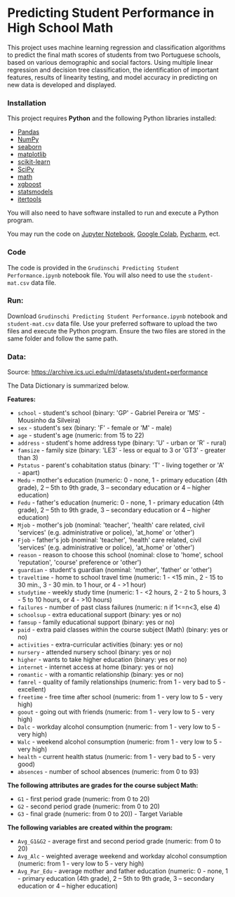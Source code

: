 # Predicting Student Performance in High School Math 
This project uses machine learning regression and classification algorithms to predict the final math scores of students from two Portuguese schools, based on various demographic and social factors.  Using multiple linear regression and decision tree classification, the identification of important features, results of linearity testing, and model accuracy in predicting on new data is developed and displayed.

### Installation

This project requires **Python** and the following Python libraries installed:


- [Pandas](http://pandas.pydata.org/)
- [NumPy](http://www.numpy.org/)
- [seaborn](https://seaborn.pydata.org/)
- [matplotlib](http://matplotlib.org/)
- [scikit-learn](http://scikit-learn.org/stable/)
- [SciPy](https://scipy.org/)
- [math](https://docs.python.org/3/library/math.html)
- [xgboost](https://pypi.org/project/xgboost/)
- [statsmodels](https://pypi.org/project/statsmodels/)
- [itertools](https://docs.python.org/3/library/itertools.html)

You will also need to have software installed to run and execute a Python program. 

You may run the code on [Jupyter Notebook](http://jupyter.org/install.html), [Google Colab](https://www.freecodecamp.org/news/google-colaboratory-python-code-in-your-google-drive/#:~:text=To%20run%20the%20code%20in,having%20to%20install%20them%20first.), [Pycharm](https://www.jetbrains.com/help/pycharm/installation-guide.html), ect.

### Code

The code is provided in the `Grudinschi Predicting Student Performance.ipynb` notebook file.  You will also need to use the `student-mat.csv` data file.


### Run:

Download `Grudinschi Predicting Student Performance.ipynb` notebook and `student-mat.csv` data file.  Use your preferred software to upload the two files and execute the Python program.  Ensure the two files are stored in the same folder and follow the same path.

### Data:
Source: https://archive.ics.uci.edu/ml/datasets/student+performance

The Data Dictionary is summarized below.

**Features:**

- `school` - student's school (binary: 'GP' - Gabriel Pereira or 'MS' - Mousinho da Silveira)
- `sex` - student's sex (binary: 'F' - female or 'M' - male)
- `age` - student's age (numeric: from 15 to 22)
- `address` - student's home address type (binary: 'U' - urban or 'R' - rural)
- `famsize` - family size (binary: 'LE3' - less or equal to 3 or 'GT3' - greater than 3)
- `Pstatus` - parent's cohabitation status (binary: 'T' - living together or 'A' - apart)
- `Medu` - mother's education (numeric: 0 - none, 1 - primary education (4th grade), 2 – 5th to 9th grade, 3 – secondary education or 4 – higher education)
- `Fedu` - father's education (numeric: 0 - none, 1 - primary education (4th grade), 2 – 5th to 9th grade, 3 – secondary education or 4 – higher education)
- `Mjob` - mother's job (nominal: 'teacher', 'health' care related, civil 'services' (e.g. administrative or police), 'at_home' or 'other')
- `Fjob` - father's job (nominal: 'teacher', 'health' care related, civil 'services' (e.g. administrative or police), 'at_home' or 'other')
- `reason` - reason to choose this school (nominal: close to 'home', school 'reputation', 'course' preference or 'other')
- `guardian` - student's guardian (nominal: 'mother', 'father' or 'other')
- `traveltime` - home to school travel time (numeric: 1 - <15 min., 2 - 15 to 30 min., 3 - 30 min. to 1 hour, or 4 - >1 hour)
- `studytime` - weekly study time (numeric: 1 - <2 hours, 2 - 2 to 5 hours, 3 - 5 to 10 hours, or 4 - >10 hours)
- `failures` - number of past class failures (numeric: n if 1<=n<3, else 4)
- `schoolsup` - extra educational support (binary: yes or no)
- `famsup` - family educational support (binary: yes or no)
- `paid` - extra paid classes within the course subject (Math) (binary: yes or no)
- `activities` - extra-curricular activities (binary: yes or no)
- `nursery` - attended nursery school (binary: yes or no)
- `higher` - wants to take higher education (binary: yes or no)
- `internet` - internet access at home (binary: yes or no)
- `romantic` - with a romantic relationship (binary: yes or no)
- `famrel` - quality of family relationships (numeric: from 1 - very bad to 5 - excellent)
- `freetime` - free time after school (numeric: from 1 - very low to 5 - very high)
- `goout` - going out with friends (numeric: from 1 - very low to 5 - very high)
- `Dalc` - workday alcohol consumption (numeric: from 1 - very low to 5 - very high)
- `Walc` - weekend alcohol consumption (numeric: from 1 - very low to 5 - very high)
- `health` - current health status (numeric: from 1 - very bad to 5 - very good)
- `absences` - number of school absences (numeric: from 0 to 93)
 
**The following attributes are grades for the course subject Math:**

- `G1` - first period grade (numeric: from 0 to 20)
- `G2` - second period grade (numeric: from 0 to 20)
- `G3` - final grade (numeric: from 0 to 20)) - Target Variable

**The following variables are created within the program:**

- `Avg_G1&G2` - average first and second period grade (numeric: from 0 to 20)
- `Avg_Alc` - weighted average weekend and workday alcohol consumption (numeric: from 1 - very low to 5 - very high)
- `Avg_Par_Edu` - average mother and father education (numeric: 0 - none, 1 - primary education (4th grade), 2 – 5th to 9th grade, 3 – secondary education or 4 – higher education)

